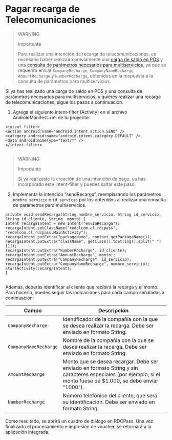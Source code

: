 # Pagar recarga de Telecomunicaciones

> WARNING 
> 
> Importante 
>
> Para realizar una intención de recarga de telecomunicaciones, es necesario haber realizado previamente una [carga de saldo en POS](/developers/es/docs/redelcom/local-integration/android/payments-processing/load-money-in-pos) y una [consulta de parámetros necesarios para multiservicios](/developers/es/docs/redelcom/local-integration/android/payments-processing/query-multiservice-parameters), ya que se requerirá enviar `CompanyRecharge`, `CompanyNameRecharge`, `AmountRecharge` y `NumberRecharge`, obtenidos en la respuesta a la consulta de parámetros para multiservicios.

Si ya has realizado una carga de saldo en POS y una consulta de parámetros necesarios para multiservicios, y quieres realizar una recarga de telecomunicaciones, sigue los pasos a continuación.

1. Agrega el siguiente intent-filter (Activity) en el archivo AndroidManifest.xml de tu proyecto:


```android
<intent-filter> 
<action android:name="android.intent.action.SEND" /> 
<category android:name="android.intent.category.DEFAULT" /> 
<data android:mimeType="text/*" /> 
</intent-filter>
 
```


> WARNING 
> 
> Importante 
>
> Si ya realizaste la creación de una intención de pago, ya has incorporado este intent-filter y puedes saltar este paso. 

2. Implementa la intención “sendRecarga”, reemplazando los parámetros `nombre_servicio` e `id_servicio` por los obtenidos al realizar una consulta de parámetros para multiservicios.


```android
private void sendRecarga(String nombre_servicio, String id_servicio, String id_cliente, String  monto) { 
Intent recargaIntent = new Intent("enviaRecarga"); 
recargaIntent.setClassName("redelcom.cl.rdcpass", "redelcom.cl.rdcpass.MainActivity"); recargaIntent.putExtra("packageName", context.getPackageName()); 
recargaIntent.putExtra("className", getClass().toString().split(" ")[1]); 
recargaIntent.putExtra("NumberRecharge", id_cliente); 
recargaIntent.putExtra("AmountRecharge", monto); 
recargaIntent.putExtra("CompanyRecharge", id_servicio); 
recargaIntent.putExtra("CompanyNameRecharge", nombre_servicio); 
startActivity(recargaIntent); 
}
 
```

Además, deberás identificar al cliente que recibirá la recarga y el monto. Para hacerlo, puedes seguir las indicaciones para cada campo señaladas a continuación:

| Campo | Descripción |
|---|---|
| `CompanyRecharge` | Identificador de la compañía con la que se desea realizar la recarga. Debe ser enviado en formato String. |
| `CompanyNameRecharge` | Nombre de la compañía con la que se desea realizar la recarga. Debe ser enviado en formato String. |
| `AmountRecharge` | Monto que se desea recargar. Debe ser enviado en formato String y sin caracteres especiales (por ejemplo, si el monto fuese de $1.000, se debe enviar “1000”). |
| `NumberRecharge` | Número telefónico del cliente, que será su identificación. Debe ser enviado en formato String. |


Como resultado, se abrirá un cuadro de diálogo en RDCPass. Una vez finalizado el procesamiento e impresión de voucher, se retornará a la aplicación integrada.
